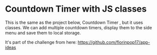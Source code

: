 # Countdown Timer with JS classes

This is the same as the project below, Countdown Timer , but it uses classes. We can add multiple countdown timers, display them to the side menu and save them to local storage.

It's part of the challenge from here: https://github.com/florinpop17/app-ideas

